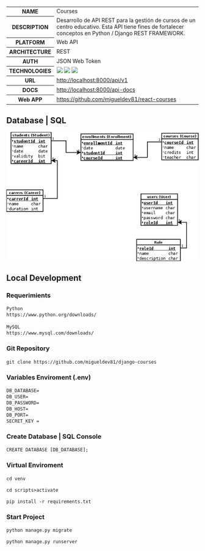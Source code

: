     
   <table id="vertical-1">
        <caption></caption>
        <tr>
            <th>NAME</th>
            <td>Courses</td>
        </tr>
        <tr>
            <th>DESCRIPTION</th>
            <td>Desarrollo de API REST para la gestión de cursos de un centro educativo. Esta API tiene fines de fortalecer conceptos en Python / Django REST FRAMEWORK. </td>
        </tr>
        <tr>
            <th>PLATFORM</th>
            <td>Web API</td>
        </tr>
        <tr>
            <th>ARCHITECTURE</th>
            <td>REST</td>
        </tr>
        <tr>
            <th>AUTH</th>
            <td>JSON Web Token</td>
        </tr>
        <tr>
            <th>TECHNOLOGIES</th>
            <td><img src="https://img.icons8.com/color/48/000000/python--v1.png"/> <img src="https://img.icons8.com/color/48/000000/django.png"/> <img src="https://img.icons8.com/fluency/48/000000/my-sql.png"/></td>
        </tr>
        <tr>
            <th>URL</th>
            <td><a href="http://localhost:8000/api/v1" target="_blank">http://localhost:8000/api/v1</a>
            </td>
        </tr>
        <tr>
            <th>DOCS</th>
            <td><a
                    href="http://localhost:8000/api-docs">http://localhost:8000/api-docs</a>
            </td>
        </tr>
         <tr>
            <th>Web APP</th>
            <td><a
                    href="https://github.com/migueldev81/react-courses">https://github.com/migueldev81/react-courses</a></td>
        </tr>
   </table>

## Database | SQL
 ![database](./resources/db-design.png)
## Local Development
### Requerimients
```
Python
https://www.python.org/downloads/

MySQL
https://www.mysql.com/downloads/
```
### Git Repository
```
git clone https://github.com/migueldev81/django-courses
```
### Variables Enviroment (.env)
````
DB_DATABASE=
DB_USER=
DB_PASSWORD=
DB_HOST=
DB_PORT=
SECRET_KEY = 
````
### Create Database | SQL Console
````
CREATE DATABASE [DB_DATABASE];
````
### Virtual Enviroment
```
cd venv 
```
```
cd scripts>activate
```
```
pip install -r requirements.txt
```

### Start Project
```
python manage.py migrate
```
```
python manage.py runserver
```
